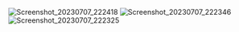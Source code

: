 ![Screenshot_20230707_222418](https://github.com/Vaibhav-Bhalala/Clock_App_Vaibhav_FlutterApp/assets/122871366/fa70b47c-40b3-4231-ac81-8d06ce533b69)
![Screenshot_20230707_222346](https://github.com/Vaibhav-Bhalala/Clock_App_Vaibhav_FlutterApp/assets/122871366/741b959c-1943-4c00-b45d-fb14c8d0c196)
![Screenshot_20230707_222325](https://github.com/Vaibhav-Bhalala/Clock_App_Vaibhav_FlutterApp/assets/122871366/b1d7f8a2-9f0a-4ca2-84ec-bf33a427cae1)
